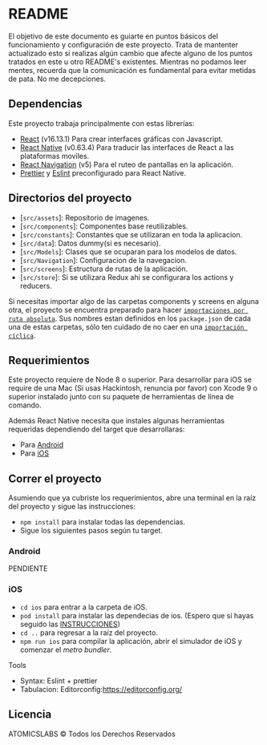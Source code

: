 # README

El objetivo de este documento es guiarte en puntos básicos del funcionamiento y configuración de este proyecto. Trata de mantenter actualizado esto si realizas algún cambio que afecte alguno de los puntos tratados en este u otro README's existentes. Mientras no podamos leer mentes, recuerda que la comunicación es fundamental para evitar metidas de pata. No me decepciones.

## Dependencias

Este proyecto trabaja principalmente con estas librerías:

- [React](https://reactjs.org) (v16.13.1) Para crear interfaces gráficas con Javascript.
- [React Native](https://facebook.github.io/react-native/) (v0.63.4) Para traducir las interfaces de React a las plataformas moviles.
- [React Navigation](https://reactnavigation.org/) (v5) Para el ruteo de pantallas en la aplicación.
- [Prettier](https://prettier.io/) y [Eslint](https://eslint.org/) preconfigurado para React Native.

## Directorios del proyecto

- [`src/assets`]: Repositorio de imagenes.
- [`src/components`]: Componentes base reutilizables.
- [`src/constants`]: Constantes que se utilizaran en toda la aplicacion.
- [`src/data`]: Datos dummy(si es necesario).
- [`src/Models`]: Clases que se ocuparan para los modelos de datos.
- [`src/Navigation`]: Configuracion de la navegacion.
- [`src/screens`]: Estructura de rutas de la aplicación.
- [`src/store`]: Si se utilizara Redux ahi se configurara los actions y reducers.

Si necesitas importar algo de las carpetas components y screens en alguna otra, el proyecto se encuentra preparado para hacer [`importaciones por ruta absoluta`](). Sus nombres estan definidos en los `package.json` de cada una de estas carpetas, sólo ten cuidado de no caer en una [`importación cíclica`]().

## Requerimientos

Este proyecto requiere de Node 8 o superior. Para desarrollar para iOS se require de una Mac (Si usas Hackintosh, renuncia por favor) con Xcode 9 o superior instalado junto con su paquete de herramientas de línea de comando.

Además React Native necesita que instales algunas herramientas requeridas dependiendo del target que desarrollaras:

- Para [Android](https://facebook.github.io/react-native/docs/getting-started.html#installing-dependencies-3)
- Para [iOS](https://facebook.github.io/react-native/docs/getting-started.html#installing-dependencies)

## Correr el proyecto

Asumiendo que ya cubriste los requerimientos, abre una terminal en la raíz del proyecto y sigue las instrucciones:

- `npm install` para instalar todas las dependencias.
- Sigue los siguientes pasos según tu target.

### Android

PENDIENTE

### iOS

- `cd ios` para entrar a la carpeta de iOS.
- `pod install` para instalar las dependecias de ios. (Espero que sí hayas seguido las [INSTRUCCIONES](https://facebook.github.io/react-native/docs/getting-started.html#installing-dependencies))
- `cd ..` para regresar a la raíz del proyecto.
- `npm run ios` para compilar la aplicación, abrir el simulador de iOS y comenzar el _metro bundler_.

Tools

- Syntax: Eslint + prettier
- Tabulacion: Editorconfig:https://editorconfig.org/

## Licencia

ATOMICSLABS © Todos los Derechos Reservados

